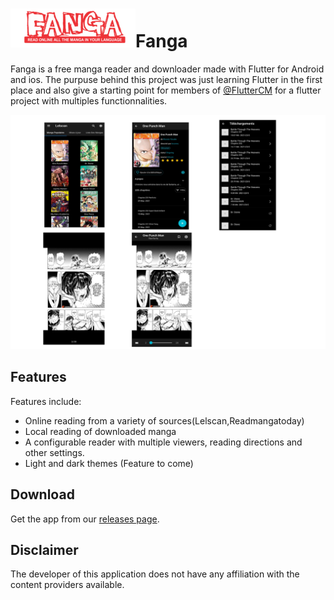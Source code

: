 # ![app icon](readme/fanga_readme.png)Fanga
Fanga is a free manga reader and downloader made with Flutter for Android and ios.
The purpuse behind this project was just learning Flutter in the first place and also give a starting point for members of [@FlutterCM](https://github.com/Fluttercm) for a flutter project with multiples functionnalities.

![screenshots of app](readme/screenshots.png)

## Features

Features include:
* Online reading from a variety of sources(Lelscan,Readmangatoday)
* Local reading of downloaded manga
* A configurable reader with multiple viewers, reading directions and other settings.
* Light and dark themes (Feature to come)

## Download
Get the app from our [releases page](https://github.com/SherlockHolmes2045/fanga/releases).

## Disclaimer

The developer of this application does not have any affiliation with the content providers available.
